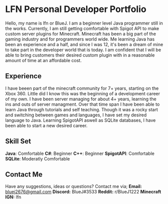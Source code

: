 # LFN Personal Developer Portfolio

Hello, my name is lfn or BlueJ. I am a beginner level Java programmer still in the works. Currently, I am still getting comfortable with Spigot API to make custom server plugins for Minecraft. Minecraft has been a big part of the gaming industry and for programmers world wide. Me learning Java has been an experience and a half, and since I was 12, it's been a dream of mine to take part in the developer world that is today. I am confident that I will be able to bring customers their desired custom plugin with in a reasonable amount of time at an affordable cost.

## Experience
I have beeen part of the minecraft community for 7+ years, starting on the Xbox 360. Little did I know this was the beginning of a development career of my own. I have been server managing for about 4+ years, learning the ins and outs of server managment. Over that time span I have been able to learn Java through tutorials and self teaching. Though it was a rocky start and switching between games and languages, I have set my desired language to Java. Learning SpigotAPI aswell as SQLite databases, I have been able to start a new desired career.

## Skill Set
**Java**: Comfortable
**C#**: Beginner
**C++**: Beginner
**SpigotAPI**: Comfortable
**SQLite**: Moderatly Comfortable

## Contact Me
Have any suggestions, ideas or questions? Contact me via;
**Email:** bluej2676@gmail.com
**Discord:** BlueJ#3533
**Reddit:** r/BlueJ1222
**Minecraft IGN:** lfn



